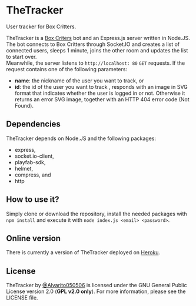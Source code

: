 # TheTracker
User tracker for Box Critters.

TheTracker is a [Box Criters](https://boxcritters.com) bot and an Express.js server written in Node.JS. The bot connects to Box Critters through Socket.IO and creates a list of connected users, sleeps 1 minute, joins the other room and updates the list to start over.  
Meanwhile, the server listens to `http://localhost: 80` `GET` requests. If the request contains one of the following parameters:
+ **name**: the nickname of the user you want to track, or
+ **id**: the id of the user you want to track
, responds with an image in SVG format that indicates whether the user is logged in or not. Otherwise it returns an error SVG image, together with an HTTP 404 error code (Not Found).

## Dependencies
TheTracker depends on Node.JS and the following packages:
+ express,
+ socket.io-client,
+ playfab-sdk,
+ helmet,
+ compress, and
+ http

## How to use it?
Simply clone or download the repository, install the needed packages with `npm install` and execute it with `node index.js <email> <password>`.

## Online version
There is currently a version of TheTracker deployed on [Heroku](https://bcthetracker.herokuapp.com).

## License
TheTracker by [@Alvarito050506](https://github.com/Alvarito050506) is licensed under the GNU General Public License version 2.0 (**GPL v2.0 only**). For more information, please see the LICENSE file.
